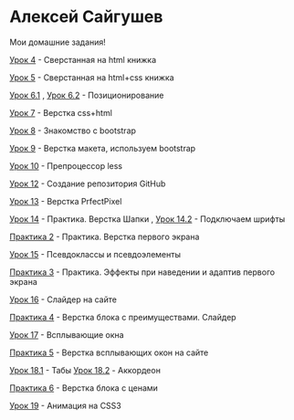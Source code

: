 

# Алексей Сайгушев
Мои домашние задания!

[Урок 4](Lam1ro4eQ.github.io/lesson_4 "Жмяк") - Сверстанная на html книжка

[Урок 5](Lam1ro4eQ.github.io/lesson_5 "Жмяк") - Сверстанная на html+css книжка

[Урок 6.1](Lam1ro4eQ.github.io/lesson_6.1 "Жмяк") , [Урок 6.2](Lam1ro4eQ.github.io/lesson_6.2 "Жмяк") - Позиционирование

[Урок 7](Lam1ro4eQ.github.io/lesson_7 "Жмяк") - Верстка css+html

[Урок 8](Lam1ro4eQ.github.io/lesson_8 "Жмяк") - Знакомство с bootstrap

[Урок 9](Lam1ro4eQ.github.io/lesson_9 "Жмяк") - Верстка макета, используем bootstrap

[Урок 10](Lam1ro4eQ.github.io/lesson_10 "Жмяк") - Препроцессор less

[Урок 12](Lam1ro4eQ.github.io/lesson_12 "Жмяк") - Создание репозитория GitHub 

[Урок 13](Lam1ro4eQ.github.io/lesson_13 "Жмяк") - Верстка PrfectPixel 

[Урок 14](Lam1ro4eQ.github.io/lesson_14 "Жмяк") - Практика. Верстка Шапки , [Урок 14.2](Lam1ro4eQ.github.io/lesson_14.2 "Жмяк") - Подключаем шрифты

[Практика 2](Lam1ro4eQ.github.io/practica_2 "Жмяк") - Практика. Верстка первого экрана

[Урок 15](Lam1ro4eQ.github.io/lesson_15 "Жмяк") - Псевдоклассы и псевдоэлементы

[Практика 3](Lam1ro4eQ.github.io/practica_3 "Жмяк") - Практика. Эффекты при наведении и адаптив первого экрана

[Урок 16](Lam1ro4eQ.github.io/lesson_16 "Жмяк") - Слайдер на сайте

[Практика 4](Lam1ro4eQ.github.io/practica_4 "Жмяк") - Верстка блока с преимуществами. Слайдер

[Урок 17](Lam1ro4eQ.github.io/lesson_17 "Жмяк") - Всплывающие окна   

[Практика 5](Lam1ro4eQ.github.io/practica_5 "Жмяк") - Верстка всплывающих окон на сайте  

[Урок 18.1](Lam1ro4eQ.github.io/lesson_18.1 "Жмяк") - Табы [Урок 18.2](Lam1ro4eQ.github.io/lesson_18.2 "Жмяк") - Aккордеон

[Практика 6](Lam1ro4eQ.github.io/practica_6 "Жмяк") - Верстка блока с ценами

[Урок 19](Lam1ro4eQ.github.io/lesson_19 "Жмяк") - Анимация на CSS3
